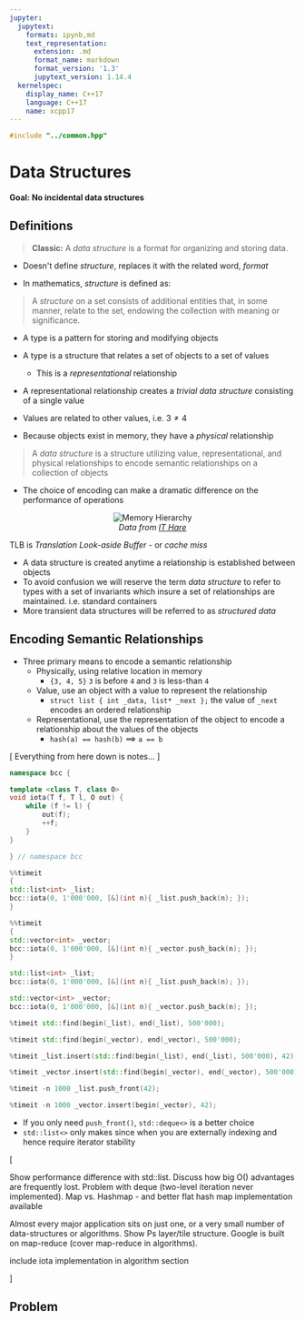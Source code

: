 ```yaml
---
jupyter:
  jupytext:
    formats: ipynb,md
    text_representation:
      extension: .md
      format_name: markdown
      format_version: '1.3'
      jupytext_version: 1.14.4
  kernelspec:
    display_name: C++17
    language: C++17
    name: xcpp17
---
```


```c++ slideshow={"slide_type": "skip"}
#include "../common.hpp"
```

<!-- #region slideshow={"slide_type": "slide"} -->
# Data Structures

**Goal: No incidental data structures**
<!-- #endregion -->

<!-- #region slideshow={"slide_type": "slide"} -->
## Definitions

> **Classic:** A _data structure_ is a format for organizing and storing data.
<!-- #endregion -->

<!-- #region slideshow={"slide_type": "fragment"} -->
- Doesn't define _structure_, replaces it with the related word, _format_
<!-- #endregion -->

<!-- #region slideshow={"slide_type": "fragment"} -->
- In mathematics, _structure_ is defined as:

> A _structure_ on a set consists of additional entities that, in some manner, relate to the set, endowing the collection with meaning or significance.
<!-- #endregion -->

<!-- #region slideshow={"slide_type": "slide"} -->
- A type is a pattern for storing and modifying objects
- A type is a structure that relates a set of objects to a set of values
    - This is a _representational_ relationship
- A representational relationship creates a _trivial data structure_ consisting of a single value

- Values are related to other values, i.e. $3 \neq 4$
<!-- #endregion -->

<!-- #region slideshow={"slide_type": "slide"} -->
- Because objects exist in memory, they have a _physical_ relationship

> A _data structure_ is a structure utilizing value, representational, and physical relationships to encode semantic relationships on a collection of objects

- The choice of encoding can make a dramatic difference on the performance of operations
<!-- #endregion -->

<!-- #region slideshow={"slide_type": "slide"} -->
<center>
    <img src='img/memory-hierarchy.svg' alt='Memory Hierarchy'>
    <br>
    <em>Data from <a href='http://ithare.com/infographics-operation-costs-in-cpu-clock-cycles/'>IT Hare</a></em>
</center>
<!-- #endregion -->

<!-- #region slideshow={"slide_type": "notes"} -->
TLB is _Translation Look-aside Buffer_ - or _cache miss_
<!-- #endregion -->

<!-- #region slideshow={"slide_type": "slide"} -->
- A data structure is created anytime a relationship is established between objects
- To avoid confusion we will reserve the term _data structure_ to refer to types with a set of invariants which insure a set of relationships are maintained. i.e. standard containers
- More transient data structures will be referred to as _structured data_
<!-- #endregion -->

<!-- #region slideshow={"slide_type": "slide"} -->
## Encoding Semantic Relationships
<!-- #endregion -->

- Three primary means to encode a semantic relationship
    - Physically, using relative location in memory
        - `{3, 4, 5}` `3` is before `4` and `3` is less-than `4`
    - Value, use an object with a value to represent the relationship
        - `struct list { int _data, list* _next };` the value of `_next` encodes an ordered relationship
    - Representational, use the representation of the object to encode a relationship about the values of the objects
        - `hash(a) == hash(b)` $\implies$ `a == b`




<!-- #region slideshow={"slide_type": "slide"} tags=[] -->
\[
    Everything from here down is notes...
\]
<!-- #endregion -->

```c++
namespace bcc {

template <class T, class O>
void iota(T f, T l, O out) {
    while (f != l) {
        out(f);
        ++f;
    }
}

} // namespace bcc
```

```c++
%%timeit
{
std::list<int> _list;
bcc::iota(0, 1'000'000, [&](int n){ _list.push_back(n); });
}
```

```c++
%%timeit
{
std::vector<int> _vector;
bcc::iota(0, 1'000'000, [&](int n){ _vector.push_back(n); });
}
```

```c++
std::list<int> _list;
bcc::iota(0, 1'000'000, [&](int n){ _list.push_back(n); });
```

```c++ slideshow={"slide_type": "skip"}
std::vector<int> _vector;
bcc::iota(0, 1'000'000, [&](int n){ _vector.push_back(n); });
```

```c++
%timeit std::find(begin(_list), end(_list), 500'000);
```

```c++
%timeit std::find(begin(_vector), end(_vector), 500'000);
```

```c++
%timeit _list.insert(std::find(begin(_list), end(_list), 500'000), 42);
```

```c++
%timeit _vector.insert(std::find(begin(_vector), end(_vector), 500'000), 42);
```

```c++
%timeit -n 1000 _list.push_front(42);
```

```c++
%timeit -n 1000 _vector.insert(begin(_vector), 42);
```

- If you only need `push_front()`, `std::deque<>` is a better choice
- `std::list<>` only makes since when you are externally indexing and hence require iterator stability

<!-- #region slideshow={"slide_type": "skip"} -->
\[

Show performance difference with std::list.
Discuss how big O() advantages are frequently lost.
Problem with deque (two-level iteration never implemented).
Map vs. Hashmap - and better flat hash map implementation available

Almost every major application sits on just one, or a very small number of data-structures or algorithms. Show Ps layer/tile structure. Google is built on map-reduce (cover map-reduce in algorithms).

include iota implementation in algorithm section

\]
<!-- #endregion -->

<!-- #region slideshow={"slide_type": "slide"} -->
## Problem
<!-- #endregion -->

```c++

```
